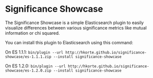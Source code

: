 Significance Showcase
=====================

The Significance Showcase is a simple Elasticsearch plugin to easily visualize differences between various significance metrics like mutual information or chi squared.

You can install this plugin to Elasticsearch using this command:

On ES 1.1.1:
```bin/plugin --url http://hkorte.github.io/significance-showcase/es-1.1.1.zip --install significance-showcase```

On ES 1.2.0:
```bin/plugin --url http://hkorte.github.io/significance-showcase/es-1.2.0.zip --install significance-showcase```

